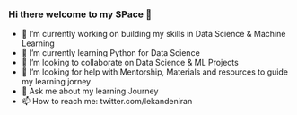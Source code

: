 ### Hi there welcome to my SPace 👋
- 🔭 I’m currently working on building my skills in Data Science & Machine Learning
- 🌱 I’m currently learning Python for Data Science
- 👯 I’m looking to collaborate on Data Science & ML Projects 
- 🤔 I’m looking for help with Mentorship, Materials and resources to guide my learning jorney
- 💬 Ask me about my learning Journey
- 📫 How to reach me: twitter.com/lekandeniran


